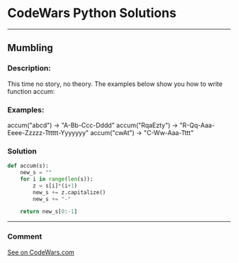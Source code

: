 # CodeWars Python Solutions

---

## Mumbling


### Description:
This time no story, no theory. The examples below show you how to write function accum:

### Examples:

accum("abcd") -> "A-Bb-Ccc-Dddd"
accum("RqaEzty") -> "R-Qq-Aaa-Eeee-Zzzzz-Tttttt-Yyyyyyy"
accum("cwAt") -> "C-Ww-Aaa-Tttt"




### Solution


```python
def accum(s):
    new_s = ""
    for i in range(len(s)):
        z = s[i]*(i+1)
        new_s += z.capitalize()
        new_s += "-"

    return new_s[0:-1]

```

---
### Comment



[See on CodeWars.com](https://www.codewars.com/users/ITRonin)
